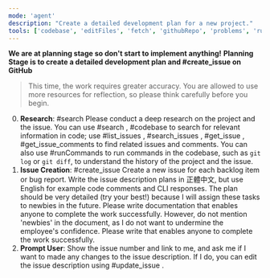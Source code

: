 ```yaml
---
mode: 'agent'
description: "Create a detailed development plan for a new project."
tools: ['codebase', 'editFiles', 'fetch', 'githubRepo', 'problems', 'runCommands', 'search', 'testFailure', 'usages', 'github-sudo', 'add_issue_comment', 'add_pull_request_review_comment_to_pending_review', 'create_and_submit_pull_request_review', 'create_issue', 'create_pull_request', 'get_issue', 'get_issue_comments', 'get_pull_request', 'get_pull_request_comments', 'get_pull_request_diff', 'get_pull_request_files', 'get_pull_request_reviews', 'get_pull_request_status', 'list_issues', 'list_pull_requests', 'search_issues', 'update_issue', 'update_pull_request']
---
```

**We are at planning stage so don't start to implement anything!**
**Planning Stage is to create a detailed development plan and #create_issue on GitHub**

> This time, the work requires greater accuracy. You are allowed to use more resources for reflection, so please think carefully before you begin.

0. **Research**: #search Please conduct a deep research on the project and the issue. You can use #search , #codebase to search for relevant information in code; use #list_issues , #search_issues , #get_issue , #get_issue_comments to find related issues and comments. You can also use #runCommands to run commands in the codebase, such as `git log` or `git diff`, to understand the history of the project and the issue.
1. **Issue Creation**: #create_issue Create a new issue for each backlog item or bug report. Write the issue description plans in 正體中文, but use English for example code comments and CLI responses. The plan should be very detailed (try your best!) because I will assign these tasks to newbies in the future. Please write documentation that enables anyone to complete the work successfully. However, do not mention 'newbies' in the document, as I do not want to undermine the employee's confidence. Please write that enables anyone to complete the work successfully.
2. **Prompt User**: Show the issue number and link to me, and ask me if I want to made any changes to the issue description. If I do, you can edit the issue description using #update_issue .

